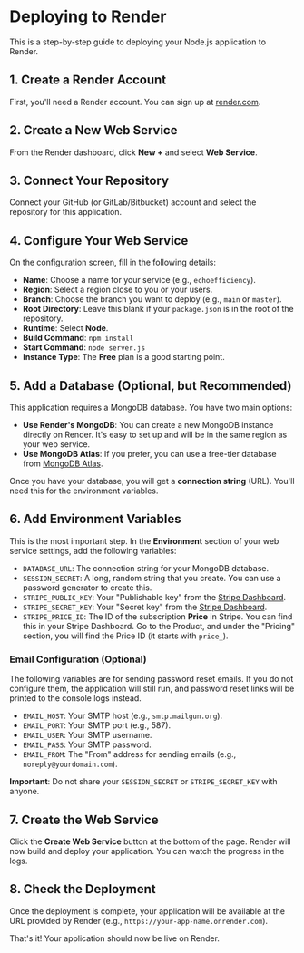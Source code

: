 # Deploying to Render

This is a step-by-step guide to deploying your Node.js application to Render.

## 1. Create a Render Account

First, you'll need a Render account. You can sign up at [render.com](https://render.com/).

## 2. Create a New Web Service

From the Render dashboard, click **New +** and select **Web Service**.

## 3. Connect Your Repository

Connect your GitHub (or GitLab/Bitbucket) account and select the repository for this application.

## 4. Configure Your Web Service

On the configuration screen, fill in the following details:

*   **Name**: Choose a name for your service (e.g., `echoefficiency`).
*   **Region**: Select a region close to you or your users.
*   **Branch**: Choose the branch you want to deploy (e.g., `main` or `master`).
*   **Root Directory**: Leave this blank if your `package.json` is in the root of the repository.
*   **Runtime**: Select **Node**.
*   **Build Command**: `npm install`
*   **Start Command**: `node server.js`
*   **Instance Type**: The **Free** plan is a good starting point.

## 5. Add a Database (Optional, but Recommended)

This application requires a MongoDB database. You have two main options:

*   **Use Render's MongoDB**: You can create a new MongoDB instance directly on Render. It's easy to set up and will be in the same region as your web service.
*   **Use MongoDB Atlas**: If you prefer, you can use a free-tier database from [MongoDB Atlas](https://www.mongodb.com/cloud/atlas).

Once you have your database, you will get a **connection string** (URL). You'll need this for the environment variables.

## 6. Add Environment Variables

This is the most important step. In the **Environment** section of your web service settings, add the following variables:

*   `DATABASE_URL`: The connection string for your MongoDB database.
*   `SESSION_SECRET`: A long, random string that you create. You can use a password generator to create this.
*   `STRIPE_PUBLIC_KEY`: Your "Publishable key" from the [Stripe Dashboard](https://dashboard.stripe.com/apikeys).
*   `STRIPE_SECRET_KEY`: Your "Secret key" from the [Stripe Dashboard](https://dashboard.stripe.com/apikeys).
*   `STRIPE_PRICE_ID`: The ID of the subscription **Price** in Stripe. You can find this in your Stripe Dashboard. Go to the Product, and under the "Pricing" section, you will find the Price ID (it starts with `price_`).

### Email Configuration (Optional)

The following variables are for sending password reset emails. If you do not configure them, the application will still run, and password reset links will be printed to the console logs instead.

*   `EMAIL_HOST`: Your SMTP host (e.g., `smtp.mailgun.org`).
*   `EMAIL_PORT`: Your SMTP port (e.g., 587).
*   `EMAIL_USER`: Your SMTP username.
*   `EMAIL_PASS`: Your SMTP password.
*   `EMAIL_FROM`: The "From" address for sending emails (e.g., `noreply@yourdomain.com`).

**Important**: Do not share your `SESSION_SECRET` or `STRIPE_SECRET_KEY` with anyone.

## 7. Create the Web Service

Click the **Create Web Service** button at the bottom of the page. Render will now build and deploy your application. You can watch the progress in the logs.

## 8. Check the Deployment

Once the deployment is complete, your application will be available at the URL provided by Render (e.g., `https://your-app-name.onrender.com`).

That's it! Your application should now be live on Render.
